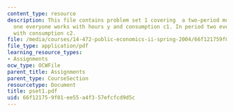 ```yaml
---
content_type: resource
description: This file contains problem set 1 covering  a two-period model. In period
  one everyone works with hours y and consumption c1. In period two everyone is retired
  with consumption c2.
file: /media/courses/14-472-public-economics-ii-spring-2004/66f121759f01ee55a4f357efcfcd9d5c_pset1.pdf
file_type: application/pdf
learning_resource_types:
- Assignments
ocw_type: OCWFile
parent_title: Assignments
parent_type: CourseSection
resourcetype: Document
title: pset1.pdf
uid: 66f12175-9f01-ee55-a4f3-57efcfcd9d5c
---
```

